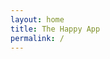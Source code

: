 ```yaml
---
layout: home
title: The Happy App
permalink: /
---
```

<div class="page-content">
  <div class="index-container">
    <div class="index-image"></div>
    <div class="index-arrows-container">
      <a href="{{ site.sabeurl }}/signup/" class="index-arrows-image"></a>
    </div>
  </div>
</div>
